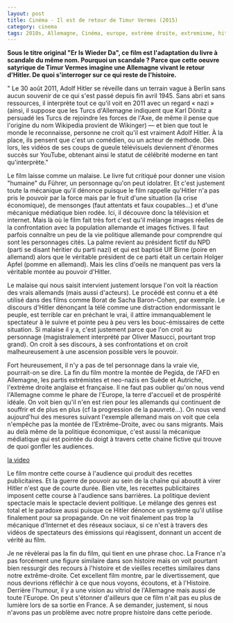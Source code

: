 ```yaml
---
layout: post
title: Cinéma - Il est de retour de Timur Vermes (2015)
category: cinema
tags: 2010s, Allemagne, Cinéma, europe, extrème droite, extremisme, hitler, neonazisme, politique, racisme, 
---
```

**Sous le titre original "Er Is Wieder Da", ce film est l'adaptation du livre à scandale du même nom. Pourquoi un scandale ? Parce que cette oeuvre satyrique de Timur Vermes imagine une Allemagne vivant le retour d'Hitler. De quoi s'interroger sur ce qui reste de l'histoire.**

" Le 30 août 2011, Adolf Hitler se réveille dans un terrain vague à Berlin sans aucun souvenir de ce qui s'est passé depuis fin avril 1945. Sans abri et sans ressources, il interprète tout ce qu'il voit en 2011 avec un regard « nazi » (ainsi, il suppose que les Turcs d'Allemagne indiquent que Karl Dönitz a persuadé les Turcs de rejoindre les forces de l'Axe, de même il pense que l'origine du nom Wikipedia provient de Wikinger) — et bien que tout le monde le reconnaisse, personne ne croit qu'il est vraiment Adolf Hitler. À la place, ils pensent que c'est un comédien, ou un acteur de méthode. Dès lors, les vidéos de ses coups de gueule télévisuels deviennent d'énormes succès sur YouTube, obtenant ainsi le statut de célébrité moderne en tant qu'interprète."

Le film laisse comme un malaise. Le livre fut critiqué pour donner une vision "humaine" du Führer, un personnage qu'on peut idolatrer. Et c'est justement toute la mécanique qu'il dénonce puisque le film rappelle qu'Hitler n'a pas pris le pouvoir par la force mais par le fruit d'une situation (la crise économique), de mensonges (faut attentats et faux coupables...) et d'une mécanique médiatique bien rodée. Ici, il découvre donc la télévision et internet. Mais là où le film fait très fort c'est qu'il mélange images réelles de la confrontation avec la population allemande et images fictives. Il faut parfois connaître un peu de la vie politique allemande pour comprendre qui sont les personnages cités. La palme revient au président fictif du NPD (parti se disant héritier du parti nazi) et qui est baptisé Ulf Birne (poire en allemand) alors que le véritable président de ce parti était un certain Holger Apfel (pomme en allemand). Mais les clins d'oeils ne manquent pas vers la véritable montée au pouvoir d'Hitler.

Le malaise qui nous saisit intervient justement lorsque l'on voit la réaction des vrais allemands (mais aussi d'acteurs). Le procédé est connu et a été utilisé dans des films comme Borat de Sacha Baron-Cohen, par exemple. Le discours d'Hitler dénonçant la télé comme une distraction endormissant le peuple, est terrible car en préchant le vrai, il attire immanquablement le spectateur à le suivre et pointe peu à peu vers les bouc-émissaires de cette situation. Si malaise il y a, c'est justement parce que l'on croit au personnage (magistralement interprété par Oliver Masucci, pourtant trop grand). On croit à ses discours, à ses confrontations et on croit malheureusement à une ascension possible vers le pouvoir.

Fort heureusement, il n'y a pas de tel personnage dans la vraie vie, pourrait-on se dire. La fin du film montre la montée de Pegida, de l'AFD en Allemagne, les partis extrémistes et neo-nazis en Suède et Autriche, l'extrème droite anglaise et française. Il ne faut pas oublier qu'on nous vend l'Allemagne comme le phare de l'Europe, la terre d'accueil et de prospérité idéale. On voit bien qu'il n'en est rien pour les allemands qui continuent de souffrir et de plus en plus (cf la progression de la pauvreté...). On nous vend aujourd'hui des mesures suivant l'exemple allemand mais on voit que cela n'empêche pas la montée de l’Extrême-Droite, avec ou sans migrants. Mais au delà même de la politique économique, c'est aussi la mécanique médiatique qui est pointée du doigt à travers cette chaine fictive qui trouve de quoi gonfler les audiences.

[la video](https://www.youtube.com/watch?v=AtW1Lq5c04E)

Le film montre cette course à l'audience qui produit des recettes publicitaires. Et la guerre de pouvoir au sein de la chaîne qui aboutit à virer Hitler n'est que de courte durée. Bien vite, les recettes publicitaires imposent cette course à l'audience sans barrières. La politique devient spectacle mais le spectacle devient politique. Le mélange des genres est total et le paradoxe aussi puisque ce Hitler dénonce un système qu'il utilise finalement pour sa propagande. On ne voit finalement pas trop la mécanique d'Internet et des réseaux sociaux, si ce n'est à travers des vidéos de spectateurs des émissions qui réagissent, donnant un accent de vérité au film.

Je ne révèlerai pas la fin du film, qui tient en une phrase choc. La France n'a pas forcément une figure similaire dans son histoire mais on voit pourtant bien ressurgir des recours à l'histoire et de vieilles recettes similaires dans notre extrême-droite. Cet excellent film montre, par le divertissement, que nous devrions réfléchir à ce que nous voyons, écoutons, et à l'Histoire. Derrière l'humour, il y a une vision au vitriol de l'Allemagne mais aussi de toute l'Europe. On peut s'étonner d'ailleurs que ce film n'ait pas eu plus de lumière lors de sa sortie en France. A se demander, justement, si nous n'avons pas un problème avec notre propre histoire dans cette periode.

